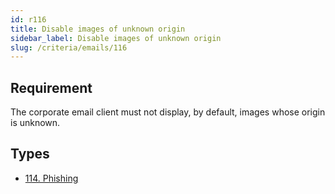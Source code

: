 ```yaml
---
id: r116
title: Disable images of unknown origin
sidebar_label: Disable images of unknown origin
slug: /criteria/emails/116
---
```


## Requirement

The corporate email client must not display, by default,
images whose origin is unknown.

## Types

- [114. Phishing](https://fluidattacks.com/products/rules/findings/114/)

